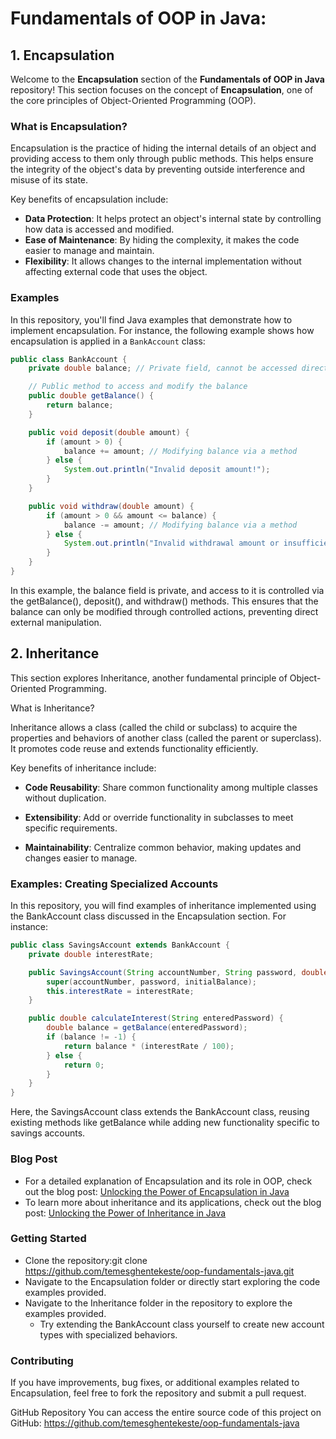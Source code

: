 # Fundamentals of OOP in Java: 

## 1. Encapsulation

Welcome to the **Encapsulation** section of the **Fundamentals of OOP in Java** repository! This section focuses on the concept of **Encapsulation**, one of the core principles of Object-Oriented Programming (OOP).

### What is Encapsulation?

Encapsulation is the practice of hiding the internal details of an object and providing access to them only through public methods. This helps ensure the integrity of the object's data by preventing outside interference and misuse of its state.

Key benefits of encapsulation include:

- **Data Protection**: It helps protect an object's internal state by controlling how data is accessed and modified.
- **Ease of Maintenance**: By hiding the complexity, it makes the code easier to manage and maintain.
- **Flexibility**: It allows changes to the internal implementation without affecting external code that uses the object.

### Examples

In this repository, you'll find Java examples that demonstrate how to implement encapsulation. For instance, the following example shows how encapsulation is applied in a `BankAccount` class:

```java
public class BankAccount {
    private double balance; // Private field, cannot be accessed directly outside the class

    // Public method to access and modify the balance
    public double getBalance() {
        return balance;
    }

    public void deposit(double amount) {
        if (amount > 0) {
            balance += amount; // Modifying balance via a method
        } else {
            System.out.println("Invalid deposit amount!");
        }
    }

    public void withdraw(double amount) {
        if (amount > 0 && amount <= balance) {
            balance -= amount; // Modifying balance via a method
        } else {
            System.out.println("Invalid withdrawal amount or insufficient balance!");
        }
    }
}
```
In this example, the balance field is private, and access to it is controlled via the getBalance(), deposit(), and withdraw() methods. This ensures that the balance can only be modified through controlled actions, preventing direct external manipulation.


## 2. Inheritance

This section explores Inheritance, another fundamental principle of Object-Oriented Programming.

What is Inheritance?

Inheritance allows a class (called the child or subclass) to acquire the properties and behaviors of another class (called the parent or superclass). It promotes code reuse and extends functionality efficiently.

Key benefits of inheritance include:

- **Code Reusability**: Share common functionality among multiple classes without duplication.

- **Extensibility**: Add or override functionality in subclasses to meet specific requirements.

- **Maintainability**: Centralize common behavior, making updates and changes easier to manage.

### Examples: Creating Specialized Accounts

In this repository, you will find examples of inheritance implemented using the BankAccount class discussed in the Encapsulation section. For instance:
```java
public class SavingsAccount extends BankAccount {
    private double interestRate;

    public SavingsAccount(String accountNumber, String password, double initialBalance, double interestRate) {
        super(accountNumber, password, initialBalance);
        this.interestRate = interestRate;
    }

    public double calculateInterest(String enteredPassword) {
        double balance = getBalance(enteredPassword);
        if (balance != -1) {
            return balance * (interestRate / 100);
        } else {
            return 0;
        }
    }
}
```
Here, the SavingsAccount class extends the BankAccount class, reusing existing methods like getBalance while adding new functionality specific to savings accounts.

### Blog Post
- For a detailed explanation of Encapsulation and its role in OOP, check out the blog post:
[Unlocking the Power of Encapsulation in Java](https://uandiprogramming.blogspot.com/2024/12/unlocking-power-of-encapsulation-in.html)
- To learn more about inheritance and its applications, check out the blog post:
  [Unlocking the Power of Inheritance in Java](https://uandiprogramming.blogspot.com/2025/01/unlocking-power-of-inheritance-in-java.html)

### Getting Started
- Clone the repository:git clone https://github.com/temesghentekeste/oop-fundamentals-java.git
- Navigate to the Encapsulation folder or directly start exploring the code examples provided.
- Navigate to the Inheritance folder in the repository to explore the examples provided.
  - Try extending the BankAccount class yourself to create new account types with specialized behaviors.

### Contributing
If you have improvements, bug fixes, or additional examples related to Encapsulation, feel free to fork the repository and submit a pull request.

GitHub Repository
You can access the entire source code of this project on GitHub:
https://github.com/temesghentekeste/oop-fundamentals-java
